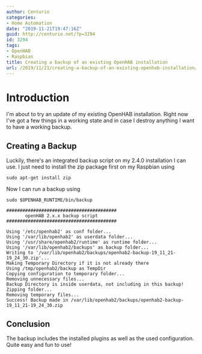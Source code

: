 ```yaml
---
author: Centurio
categories:
- Home Automation
date: "2019-11-21T19:47:16Z"
guid: http://centurio.net/?p=3294
id: 3294
tags:
- OpenHAB
- Raspbian
title: Creating a backup of an existing OpenHAB installation
url: /2019/11/21/creating-a-backup-of-an-existing-openhab-installation/
---
```

# Introduction
I'm about to try an update of my existing OpenHAB installation. Right now I've got a few things in a working state and in case I destroy anything I want to have a working backup. 

## Creating a Backup
Luckily, there's an integrated backup script on my 2.4.0 installation I can use. I just need to install the zip package first on my Raspbian using

```
sudo apt-get install zip
```

Now I can run a backup using

```
sudo $OPENHAB_RUNTIME/bin/backup

#########################################
       openHAB 2.x.x backup script
#########################################

Using '/etc/openhab2' as conf folder...
Using '/var/lib/openhab2' as userdata folder...
Using '/usr/share/openhab2/runtime' as runtime folder...
Using '/var/lib/openhab2/backups' as backup folder...
Writing to '/var/lib/openhab2/backups/openhab2-backup-19_11_21-19_24_30.zip'...
Making Temporary Directory if it is not already there
Using /tmp/openhab2/backup as TempDir
Copying configuration to temporary folder...
Removing unnecessary files...
Backup Directory is inside userdata, not including in this backup!
Zipping folder...
Removing temporary files...
Success! Backup made in /var/lib/openhab2/backups/openhab2-backup-19_11_21-19_24_30.zip
```

## Conclusion
The backup includes the installed plugins as well as the used configuration. Quite easy and fun to use!